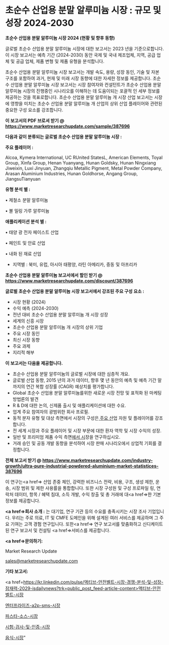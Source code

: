 # 초순수 산업용 분말 알루미늄 시장 : 규모 및 성장 2024-2030

<strong>초순수 산업용 분말 알루미늄 시장 2024 (현황 및 향후 동향)</strong>

글로벌 초순수 산업용 분말 알루미늄 시장에 대한 보고서는 2023 년을 기준으로합니다.이 시장 보고서는 예측 기간 (2024-2030) 동안 국제 및 국내 제조업체, 지역, 공급 업체 및 공급 업체, 제품 변형 및 제품 유형을 분석합니다.

초순수 산업용 분말 알루미늄 시장 보고서는 개발 속도, 용량, 성장 동인, 기술 및 자본 구조를 포함하여 과거, 현재 및 미래 시장 동향에 대한 자세한 정보를 제공합니다. 초순수 산업용 분말 알루미늄 시장 보고서는 시장 참여자와 컨설턴트가 초순수 산업용 분말 알루미늄 시장의 진행중인 시나리오를 이해하는 데 도움이되는 포괄적 인 세부 정보를 제공하는 것을 목표로합니다. 초순수 산업용 분말 알루미늄 개 시장 산업 보고서는 시장에 영향을 미치는 초순수 산업용 분말 알루미늄 개 산업의 상위 산업 플레이어와 관련된 중요한 구성 요소를 강조합니다.



<strong>이 보고서의 PDF 브로셔 받기 @ <a href=https://www.marketresearchupdate.com/sample/387696>https://www.marketresearchupdate.com/sample/387696</a></strong>



<strong>다음과 같이 분류되는 글로벌 초순수 산업용 분말 알루미늄 시장 :</strong>



<strong>주요 플레이어 :</strong>

Alcoa, Kymera International, UC RUnited StatesL, American Elements, Toyal Group, Xinfa Group, Henan Yuanyang, Hunan Goldsky, Hunan Ningxiang Jiweixin, Luxi Jinyuan, Zhangqiu Metallic Pigment, Metal Powder Company, Arasan Aluminium Industries, Hunan Goldhorse, Angang Group, JiangsuTianyuan



<strong>유형 분석 별 :</strong>

• 제철소 분말 알루미늄

• 볼 밀링 가루 알루미늄



<strong>애플리케이션 분석 별 :</strong>

• 태양 광 전자 페이스트 산업

• 페인트 및 안료 산업

• 내화 된 재료 산업

<ul>
  <li>지역별 : 북미, 유럽, 아시아 태평양, 라틴 아메리카, 중동 및 아프리카</li>
</ul>


<strong>초순수 산업용 분말 알루미늄 보고서에서 할인 받기 @ <a href=https://www.marketresearchupdate.com/discount/387696>https://www.marketresearchupdate.com/discount/387696</a></strong>



<strong>글로벌 초순수 산업용 분말 알루미늄 시장 보고서에서 강조된 주요 구성 요소 :</strong>
<ul>
  <li>시장 현황 (2024)</li>
  <li>수익 예측 (2024-2030)</li>
  <li>전년 대비 초순수 산업용 분말 알루미늄 개 시장 성장</li>
  <li>세계의 신흥 시장</li>
  <li>초순수 산업용 분말 알루미늄 개 시장의 상위 기업</li>
  <li>주요 시장 동인</li>
  <li>최신 시장 동향</li>
  <li>주요 과제</li>
  <li>지리적 해부</li>
</ul>


<strong>이 보고서는 다음을 제공합니다.</strong>
<ul>
  <li>초순수 산업용 분말 알루미늄의 글로벌 시장에 대한 심층적 개요.</li>
  <li>글로벌 산업 동향, 2015 년의 과거 데이터, 향후 몇 년 동안의 예측 및 예측 기간 말까지의 연간 복합 성장률 (CAGR) 예상치를 평가합니다.</li>
  <li>Global 초순수 산업용 분말 알루미늄를위한 새로운 시장 전망 및 표적화 된 마케팅 방법론의 발견</li>
  <li>R &amp; D에 대한 논의, 신제품 출시 및 애플리케이션에 대한 수요.</li>
  <li>업계 주요 참여자의 광범위한 회사 프로필.</li>
  <li>동적 분자 유형 및 대상 측면에서 시장의 구성은<a href=> 주요 산</a>업 자원 및 플레이어를 강조합니다.</li>
  <li>전 세계 시장과 주요 플레이어 및 시장 부문에 대한 환자 역학 및 시장 수익의 성장.</li>
  <li>일반 및 프리미엄 제품 수익 측면<a href=>에서 시</a>장을 연구하십시오.</li>
  <li>거래 승인 및 공동 개발 동향을 분석하여 시장 판매 시나리오에서 상업적 기회를 결정합니다.</li>
</ul>



<strong>전체 보고서 받기 @ <a href=https://www.marketresearchupdate.com/industry-growth/ultra-pure-industrial-powdered-aluminium-market-statistices-387696>https://www.marketresearchupdate.com/industry-growth/ultra-pure-industrial-powdered-aluminium-market-statistices-387696</a></strong>

이 연구는<a href=> 산업 존중</a> 체인, 강력한 비즈니스 전략, 비용, 구조, 생성 제한, 운송, 시장 범위 및 제한 사용률을 통합합니다. 또한 시장 구성원 및 구성 프로파일 링, 연락처 데이터, 항목 / 혜택 침대, 소득 개발, 수익 창출 및 총 거래에 대<a href=>한 기본 </a>정보를 제공합니다.



<strong><a href=>회사 소</a>개 :</strong>
는 대기업, 연구 기관 등의 수요를 충족시키는 시장 조사 기업입니다. 우리는 주로 의료, IT 및 CMFE 도메인을 위해 설계된 여러 서비스를 제공하며 그 주요 기여는 고객 경험 연구입니다. 또한<a href=> 연구 보</a>고서를 맞춤화하고 신디케이트 된 연구 보고서 및 컨설팅 <a href=>서비스</a>를 제공합니다.



<strong><a href=>문의하기:</a></strong>

Market Research Update

sales@marketresearchupdate.com



<strong>기타 보고서:</strong>

<a href=https://kr.linkedin.com/pulse/액티브-안전벨트-시장-경쟁-분석-및-성장-잠재력-2029-isdailynews?trk=public_post_feed-article-content>액티브-안전벨트-시장</a>

<a href=https://www.linkedin.com/pulse/엔터프라이즈-a2p-sms-시장-동향-및-성장-전망-analytics-alchemy-360-analysis/>엔터프라이즈-a2p-sms-시장</a>

<a href=https://www.linkedin.com/pulse/파스타-소스-시장-현재-및-미래-성장-2029-consumer-connection-chronicles-24--hxyrf/>파스타-소스-시장</a>

<a href=https://www.linkedin.com/pulse/시험-검사-및-인증-시장-세분화-연구-목표-고객2029년-trend-tracking-tips-360-analysis-qfbnf/>시험-검사-및-인증-시장</a>

<a href=https://www.linkedin.com/pulse/음식-시장-진입-전략-및-위험-평가2030년-isdailynews-mlg2c/>음식-시장</a>"
